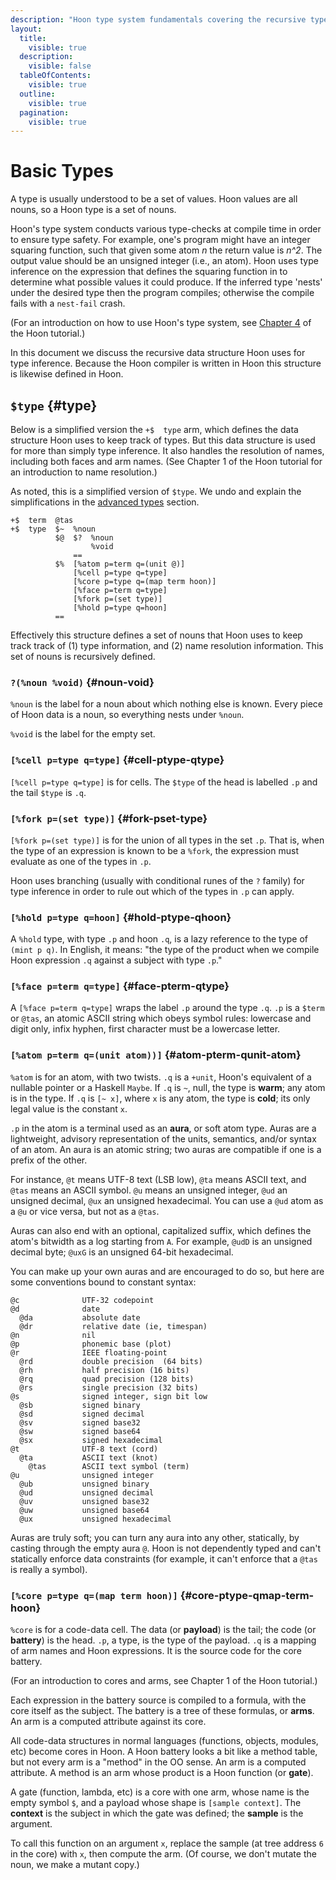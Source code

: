 ```yaml
---
description: "Hoon type system fundamentals covering the recursive type data structure including atoms, cells, cores, faces, forks, and auras with explanations of type inference and nest checking."
layout:
  title:
    visible: true
  description:
    visible: false
  tableOfContents:
    visible: true
  outline:
    visible: true
  pagination:
    visible: true
---
```


# Basic Types

A type is usually understood to be a set of values.  Hoon values are all nouns, so a Hoon type is a set of nouns.

Hoon's type system conducts various type-checks at compile time in order to ensure type safety.  For example, one's program might have an integer squaring function, such that given some atom *n* the return value is *n^2*.  The output value should be an unsigned integer (i.e., an atom).  Hoon uses type inference on the expression that defines the squaring function in to determine what possible values it could produce.  If the inferred type 'nests' under the desired type then the program compiles; otherwise the compile fails with a `nest-fail` crash.

(For an introduction on how to use Hoon's type system, see [Chapter 4](../build-on-urbit/hoon-school/E-types.md) of the Hoon tutorial.)

In this document we discuss the recursive data structure Hoon uses for type inference.  Because the Hoon compiler is written in Hoon this structure is likewise defined in Hoon.

## `$type` {#type}

Below is a simplified version the `+$  type` arm, which defines the data structure Hoon uses to keep track of types.  But this data structure is used for more than simply type inference.  It also handles the resolution of names, including both faces and arm names.  (See Chapter 1 of the Hoon tutorial for an introduction to name resolution.)

As noted, this is a simplified version of `$type`.  We undo and explain the simplifications in the [advanced types](advanced.md) section.

```hoon
+$  term  @tas
+$  type  $~  %noun
          $@  $?  %noun
                  %void
              ==
          $%  [%atom p=term q=(unit @)]
              [%cell p=type q=type]
              [%core p=type q=(map term hoon)]
              [%face p=term q=type]
              [%fork p=(set type)]
              [%hold p=type q=hoon]
          ==
```

Effectively this structure defines a set of nouns that Hoon uses to keep track track of (1) type information, and (2) name resolution information.  This set of nouns is recursively defined.

### `?(%noun %void)` {#noun-void}

`%noun` is the label for a noun about which nothing else is known.  Every piece of Hoon data is a noun, so everything nests under `%noun`.

`%void` is the label for the empty set.

### `[%cell p=type q=type]` {#cell-ptype-qtype}

`[%cell p=type q=type]` is for cells.  The `$type` of the head is labelled `.p` and the tail `$type` is `.q`.

### `[%fork p=(set type)]` {#fork-pset-type}

`[%fork p=(set type)]` is for the union of all types in the set `.p`.  That is, when the type of an expression is known to be a `%fork`, the expression must evaluate as one of the types in `.p`.

Hoon uses branching (usually with conditional runes of the `?` family) for type inference in order to rule out which of the types in `.p` can apply.

### `[%hold p=type q=hoon]` {#hold-ptype-qhoon}

A `%hold` type, with type `.p` and hoon `.q`, is a lazy reference to the type of `(mint p q)`.  In English, it means: "the type of the product when we compile Hoon expression `.q` against a subject with type `.p`."

### `[%face p=term q=type]` {#face-pterm-qtype}

A `[%face p=term q=type]` wraps the label `.p` around the type `.q`.  `.p` is a `$term` or `@tas`, an atomic ASCII string which obeys symbol rules: lowercase and digit only, infix hyphen, first character must be a lowercase letter.

### `[%atom p=term q=(unit atom))]` {#atom-pterm-qunit-atom}

`%atom` is for an atom, with two twists.  `.q` is a `+unit`, Hoon's equivalent of a nullable pointer or a Haskell `Maybe`.  If `.q` is `~`, null, the type is **warm**; any atom is in the type. If `.q` is `[~ x]`, where `x` is any atom, the type is **cold**; its only legal value is the constant `x`.

`.p` in the atom is a terminal used as an **aura**, or soft atom type.  Auras are a lightweight, advisory representation of the units, semantics, and/or syntax of an atom.  An aura is an atomic string; two auras are compatible if one is a prefix of the other.

For instance, `@t` means UTF-8 text (LSB low), `@ta` means ASCII text, and `@tas` means an ASCII symbol.  `@u` means an unsigned integer, `@ud` an unsigned decimal, `@ux` an unsigned hexadecimal.  You can use a `@ud` atom as a `@u` or vice versa, but not as a `@tas`.

Auras can also end with an optional, capitalized suffix, which defines the atom's bitwidth as a log starting from `A`.  For example, `@udD` is an unsigned decimal byte; `@uxG` is an unsigned 64-bit hexadecimal.

You can make up your own auras and are encouraged to do so, but here are some conventions bound to constant syntax:

```
@c              UTF-32 codepoint
@d              date
  @da           absolute date
  @dr           relative date (ie, timespan)
@n              nil
@p              phonemic base (plot)
@r              IEEE floating-point
  @rd           double precision  (64 bits)
  @rh           half precision (16 bits)
  @rq           quad precision (128 bits)
  @rs           single precision (32 bits)
@s              signed integer, sign bit low
  @sb           signed binary
  @sd           signed decimal
  @sv           signed base32
  @sw           signed base64
  @sx           signed hexadecimal
@t              UTF-8 text (cord)
  @ta           ASCII text (knot)
    @tas        ASCII text symbol (term)
@u              unsigned integer
  @ub           unsigned binary
  @ud           unsigned decimal
  @uv           unsigned base32
  @uw           unsigned base64
  @ux           unsigned hexadecimal
```

Auras are truly soft; you can turn any aura into any other, statically, by casting through the empty aura `@`.  Hoon is not dependently typed and can't statically enforce data constraints (for example, it can't enforce that a `@tas` is really a symbol).

### `[%core p=type q=(map term hoon)]` {#core-ptype-qmap-term-hoon}

`%core` is for a code-data cell.  The data (or **payload**) is the tail; the code (or **battery**) is the head.  `.p`, a type, is the type of the payload.  `.q` is a mapping of arm names and Hoon expressions.  It is the source code for the core battery.

(For an introduction to cores and arms, see Chapter 1 of the Hoon tutorial.)

Each expression in the battery source is compiled to a formula, with the core itself as the subject.  The battery is a tree of these formulas, or **arms**.  An arm is a computed attribute against its core.

All code-data structures in normal languages (functions, objects, modules, etc) become cores in Hoon.  A Hoon battery looks a bit like a method table, but not every arm is a "method" in the OO sense.  An arm is a computed attribute.  A method is an arm whose product is a Hoon function (or **gate**).

A gate (function, lambda, etc) is a core with one arm, whose name is the empty symbol `$`, and a payload whose shape is `[sample context]`.  The **context** is the subject in which the gate was defined; the **sample** is the argument.

To call this function on an argument `x`, replace the sample (at tree address `6` in the core) with `x`, then compute the arm. (Of course, we don't mutate the noun, we make a mutant copy.)
